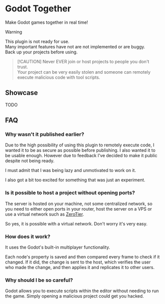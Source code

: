 # Godot Together
Make Godot games together in real time!

> [!WARNING]
This plugin is not ready for use.  
Many important features have not are not implemented or are buggy.  
Back up your projects before using.

>  [!CAUTION]
Never EVER join or host projects to people you don't trust.  
Your project can be very easily stolen and someone can remotely execute malicious code with tool scripts. 

## Showcase
TODO

## FAQ

### Why wasn't it published earlier?
Due to the high possibility of using this plugin to remotely execute code, I wanted it to be as secure as possible before publishing.
I also wanted it to be usable enough. 
However due to feedback I've decided to make it public despite not being ready.

I must admit that I was being lazy and unmotivated to work on it.

I also got a bit too excited for something that was just an experiment. 

### Is it possible to host a project without opening ports?
The server is hosted on your machine, not some centralized network, so you need to either open ports in your router, host the server on a VPS or use a virtual network such as [ZeroTier](https://zerotier.com).

So yes, it is possible with a virtual network. Don't worry it's very easy.

### How does it work?
It uses the Godot's built-in multiplayer functionality.

Each node's property is saved and then compared every frame to check if it changed. If it did, the change is sent to the host, which verifies the user who made the change, and then applies it and replicates it to other users.

### Why should I be so careful?
Godot allows you to execute scripts within the editor without needing to run the game.
Simply opening a malicious project could get you hacked.
